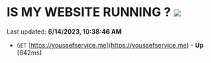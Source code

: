 # IS MY WEBSITE RUNNING ? [![](https://img.shields.io/static/v1?label=Sponsor&message=%E2%9D%A4&logo=GitHub&color=%23fe8e86)](https://github.com/sponsors/<username>)

Last updated: **6/14/2023, 10:38:46 AM**

- `GET` [https://youssefservice.me](https://youssefservice.me) - **Up** (642ms)
